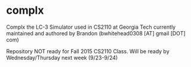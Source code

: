 complx
======

Complx the LC-3 Simulator used in CS2110 at Georgia Tech currently maintained and authored by Brandon (bwhitehead0308 [AT] gmail [DOT] com)

Repository NOT ready for Fall 2015 CS2110 Class. Will be ready by Wednesday/Thursday next week (9/23-9/24)
